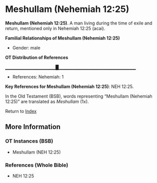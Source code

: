 # Meshullam (Nehemiah 12:25)
**Meshullam (Nehemiah 12:25)**. 
A man living during the time of exile and return, mentioned only in Nehemiah 12:25 (acai). 




**Familial Relationships of Meshullam (Nehemiah 12:25)**


* Gender: male


**OT Distribution of References**

▁▁▁▁▁▁▁▁▁▁▁▁▁▁▁█▁▁▁▁▁▁▁▁▁▁▁▁▁▁▁▁▁▁▁▁▁▁▁
* References: Nehemiah: 1



**Key References for Meshullam (Nehemiah 12:25)**: 
NEH 12:25. 


In the Old Testament (BSB), words representing “Meshullam (Nehemiah 12:25)” are translated as 
*Meshullam* (1x). 




Return to [Index](00-Index.md)

## More Information

### OT Instances (BSB)

* Meshullam (NEH 12:25)



### References (Whole Bible)

* NEH 12:25



